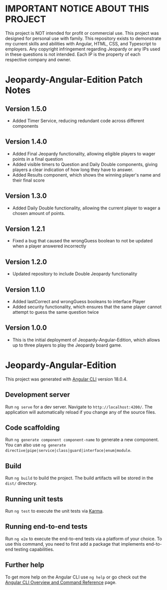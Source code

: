 # IMPORTANT NOTICE ABOUT THIS PROJECT
This project is NOT intended for profit or commercial use. This project was designed for personal use with family. This repository exists to demonstrate my current skills and abilities with Angular, HTML, CSS, and Typescript to employers. Any copyright infringement regarding Jeopardy or any IPs used in these questions is not intended. Each IP is the property of each respective company and owner.

# Jeopardy-Angular-Edition Patch Notes
## Version 1.5.0
* Added Timer Service, reducing redundant code across different components

## Version 1.4.0
* Added Final Jeopardy functionality, allowing eligible players to wager points in a final question
* Added visible timers to Question and Daily Double components, giving players a clear indication of how long they have to answer.
* Added Results component, which shows the winning player's name and their final score

## Version 1.3.0
* Added Daily Double functionality, allowing the current player to wager a chosen amount of points.

## Version 1.2.1
* Fixed a bug that caused the wrongGuess boolean to not be updated when a player answered incorrectly

## Version 1.2.0
* Updated repository to include Double Jeopardy functionality

## Version 1.1.0
* Added lastCorrect and wrongGuess booleans to interface Player
* Added security functionality, which ensures that the same player cannot attempt to guess the same question twice

## Version 1.0.0
* This is the initial deployment of Jeopardy-Angular-Edition, which allows up to three players to play the Jeopardy board game.

# Jeopardy-Angular-Edition

This project was generated with [Angular CLI](https://github.com/angular/angular-cli) version 18.0.4.

## Development server

Run `ng serve` for a dev server. Navigate to `http://localhost:4200/`. The application will automatically reload if you change any of the source files.

## Code scaffolding

Run `ng generate component component-name` to generate a new component. You can also use `ng generate directive|pipe|service|class|guard|interface|enum|module`.

## Build

Run `ng build` to build the project. The build artifacts will be stored in the `dist/` directory.

## Running unit tests

Run `ng test` to execute the unit tests via [Karma](https://karma-runner.github.io).

## Running end-to-end tests

Run `ng e2e` to execute the end-to-end tests via a platform of your choice. To use this command, you need to first add a package that implements end-to-end testing capabilities.

## Further help

To get more help on the Angular CLI use `ng help` or go check out the [Angular CLI Overview and Command Reference](https://angular.dev/tools/cli) page.
